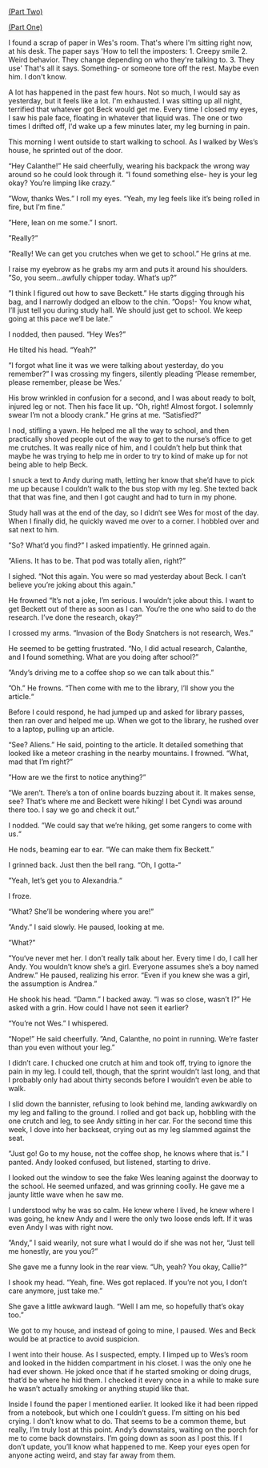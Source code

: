 [(Part Two)](https://www.reddit.com/r/nosleep/comments/1ojjbz8/everyones_getting_replaced_by_imposters_and_i/)

[(Part One)](https://www.reddit.com/r/nosleep/comments/1oignt2/everyones_getting_replaced_by_impostors_and_i/)

I found a scrap of paper in Wes's room. That's where I'm sitting right now, at his desk. The paper says 'How to tell the imposters: 1. Creepy smile 2. Weird behavior. They change depending on who they're talking to. 3. They use' That's all it says. Something- or someone tore off the rest. Maybe even him. I don't know.

A lot has happened in the past few hours. Not so much, I would say as yesterday, but it feels like a lot. I'm exhausted. I was sitting up all night, terrified that whatever got Beck would get me. Every time I closed my eyes, I saw his pale face, floating in whatever that liquid was. The one or two times I drifted off, I'd wake up a few minutes later, my leg burning in pain.

This morning I went outside to start walking to school. As I walked by Wes’s house, he sprinted out of the door. 

“Hey Calanthe!” He said cheerfully, wearing his backpack the wrong way around so he could look through it. “I found something else- hey is your leg okay? You’re limping like crazy.“

”Wow, thanks Wes.” I roll my eyes. “Yeah, my leg feels like it’s being rolled in fire, but I’m fine.”

”Here, lean on me some.” I snort. 

”Really?”

”Really! We can get you crutches when we get to school.” He grins at me. 

I raise my eyebrow as he grabs my arm and puts it around his shoulders. ”So, you seem…awfully chipper today. What‘s up?” 

”I think I figured out how to save Beckett.” He starts digging through his bag, and I narrowly dodged an elbow to the chin. ”Oops!- You know what, I’ll just tell you during study hall. We should just get to school. We keep going at this pace we‘ll be late.”

I nodded, then paused. “Hey Wes?”

He tilted his head. “Yeah?”

”I forgot what line it was we were talking about yesterday, do you remember?” I was crossing my fingers, silently pleading ‘Please remember, please remember, please be Wes.’

His brow wrinkled in confusion for a second, and I was about ready to bolt, injured leg or not. Then his face lit up. “Oh, right! Almost forgot. I solemnly swear I’m not a bloody crank.” He grins at me. “Satisfied?”

I nod, stifling a yawn. He helped me all the way to school, and then practically shoved people out of the way to get to the nurse’s office to get me crutches. It was really nice of him, and I couldn’t help but think that maybe he was trying to help me in order to try to kind of make up for not being able to help Beck. 

I snuck a text to Andy during math, letting her know that she’d have to pick me up because I couldn’t walk to the bus stop with my leg. She texted back that that was fine, and then I got caught and had to turn in my phone. 

Study hall was at the end of the day, so I didn‘t see Wes for most of the day. When I finally did, he quickly waved me over to a corner. I hobbled over and sat next to him.

”So? What’d you find?” I asked impatiently. He grinned again.

”Aliens. It has to be. That pod was totally alien, right?”

I sighed. “Not this again. You were so mad yesterday about Beck. I can’t believe you’re joking about this again.”

He frowned “It’s not a joke, I’m serious. I wouldn’t joke about this. I want to get Beckett out of there as soon as I can. You‘re the one who said to do the research. I’ve done the research, okay?“

I crossed my arms. “Invasion of the Body Snatchers is not research, Wes.”

He seemed to be getting frustrated. “No, I did actual research, Calanthe, and I found something. What are you doing after school?”

”Andy’s driving me to a coffee shop so we can talk about this.”

”Oh.” He frowns. “Then come with me to the library, I’ll show you the article.“

Before I could respond, he had jumped up and asked for library passes, then ran over and helped me up. When we got to the library, he rushed over to a laptop, pulling up an article. 

“See? Aliens.” He said, pointing to the article. It detailed something that looked like a meteor crashing in the nearby mountains. I frowned. “What, mad that I’m right?”

”How are we the first to notice anything?”

”We aren’t. There’s a ton of online boards buzzing about it. It makes sense, see? That‘s where me and Beckett were hiking! I bet Cyndi was around there too. I say we go and check it out.”

I nodded. ”We could say that we’re hiking, get some rangers to come with us.“

He nods, beaming ear to ear. “We can make them fix Beckett.”

I grinned back. Just then the bell rang. “Oh, I gotta-“

”Yeah, let’s get you to Alexandria.“

I froze. 

“What? She’ll be wondering where you are!”

”Andy.” I said slowly. He paused, looking at me.

”What?”

”You‘ve never met her. I don’t really talk about her. Every time I do, I call her Andy. You wouldn’t know she’s a girl. Everyone assumes she’s a boy named Andrew.” He paused, realizing his error. “Even if you knew she was a girl, the assumption is Andrea.”

He shook his head. “Damn.” I backed away. “I was so close, wasn’t I?” He asked with a grin. How could I have not seen it earlier? 

“You’re not Wes.” I whispered. 

“Nope!” He said cheerfully. ”And, Calanthe, no point in running. We’re faster than you even without your leg.” 

I didn’t care. I chucked one crutch at him and took off, trying to ignore the pain in my leg. I could tell, though, that the sprint wouldn’t last long, and that I probably only had about thirty seconds before I wouldn’t even be able to walk. 

I slid down the bannister, refusing to look behind me, landing awkwardly on my leg and falling to the ground. I rolled and got back up, hobbling with the one crutch and leg, to see Andy sitting in her car. For the second time this week, I dove into her backseat, crying out as my leg slammed against the seat. 

”Just go! Go to my house, not the coffee shop, he knows where that is.” I panted. Andy looked confused, but listened, starting to drive. 

I looked out the window to see the fake Wes leaning against the doorway to the school. He seemed unfazed, and was grinning coolly. He gave me a jaunty little wave when he saw me. 

I understood why he was so calm. He knew where I lived, he knew where I was going, he knew Andy and I were the only two loose ends left. If it was even Andy I was with right now.

”Andy,” I said wearily, not sure what I would do if she was not her, “Just tell me honestly, are you you?”

She gave me a funny look in the rear view. “Uh, yeah? You okay, Callie?”

I shook my head. “Yeah, fine. Wes got replaced. If you’re not you, I don’t care anymore, just take me.”

She gave a little awkward laugh. “Well I am me, so hopefully that’s okay too.”

We got to my house, and instead of going to mine, I paused. Wes and Beck would be at practice to avoid suspicion. 

I went into their house. As I suspected, empty. I limped up to Wes’s room and looked in the hidden compartment in his closet. I was the only one he had ever shown. He joked once that if he started smoking or doing drugs, that’d be where he hid them. I checked it every once in a while to make sure he wasn’t actually smoking or anything stupid like that. 

Inside I found the paper I mentioned earlier. It looked like it had been ripped from a notebook, but which one I couldn’t guess. I’m sitting on his bed crying. I don’t know what to do. That seems to be a common theme, but really, I’m truly lost at this point. Andy’s downstairs, waiting on the porch for me to come back downstairs. I’m going down as soon as I post this. If I don’t update, you’ll know what happened to me. Keep your eyes open for anyone acting weird, and stay far away from them.